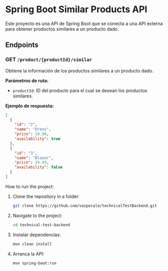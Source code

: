 # Spring Boot Similar Products API

Este proyecto es una API de Spring Boot que se conecta a una API externa para obtener productos similares a un producto dado.

## Endpoints

### GET `/product/{productId}/similar`

Obtiene la información de los productos similares a un producto dado.

**Parámetros de ruta:**
- `productId`: ID del producto para el cual se desean los productos similares.

**Ejemplo de respuesta:**
```json
[
  {
    "id": "2",
    "name": "Dress",
    "price": 19.99,
    "availability": true
  },
  {
    "id": "3",
    "name": "Blazer",
    "price": 29.99,
    "availability": false
  }
]
```

How to run the project:

1. Clone the repository in a folder:

    ```bash
    git clone https://github.com/vazperale/technicalTestBackend.git
    ```

2. Navigate to the project:

    ```bash
    cd technical-test-backend
    ```

3. Instalar dependencias:

    ```bash
    mvn clean install
    ```

4. Arranca la API:

    ```bash
    mvn spring-boot:run
    ```

